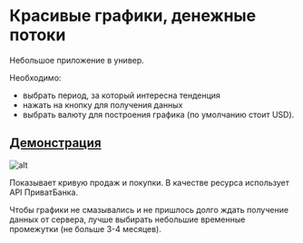 # Красивые графики, денежные потоки
Небольшое приложение в универ.

Необходимо:
- выбрать период, за который интересна тенденция
- нажать на кнопку для получения данных
- выбрать валюту для построения графика (по умолчанию стоит USD).

## [Демонстрация](http://money-charts.herokuapp.com/)
![alt](http://pp.vk.me/c631521/v631521854/558c2/CWeIqdJCL9I.jpg)

Показывает кривую продаж и покупки.
В качестве ресурса использует API ПриватБанка.

Чтобы графики не смазывались и не пришлось долго ждать получение данных от сервера, лучше выбирать небольшие временные промежутки (не больше 3-4 месяцев).
